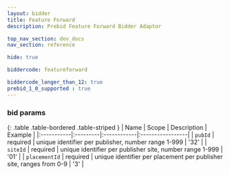 ```yaml
---
layout: bidder
title: Feature Forward
description: Prebid Feature Forward Bidder Adaptor

top_nav_section: dev_docs
nav_section: reference

hide: true

biddercode: featureforward

biddercode_longer_than_12: true
prebid_1_0_supported : true
---
```


### bid params

{: .table .table-bordered .table-striped }
| Name | Scope | Description | Example |
|:-----------|:---------|:------------|:-----------------|
| `pubId` | required | unique identifier per publisher, number range 1-999  | '32' |
| `siteId` | required | unique identifier per publisher site, number range 1-999  | '01' |
| `placementId` | required | unique identifier per placement per publisher site, ranges from 0-9 | '3' |

